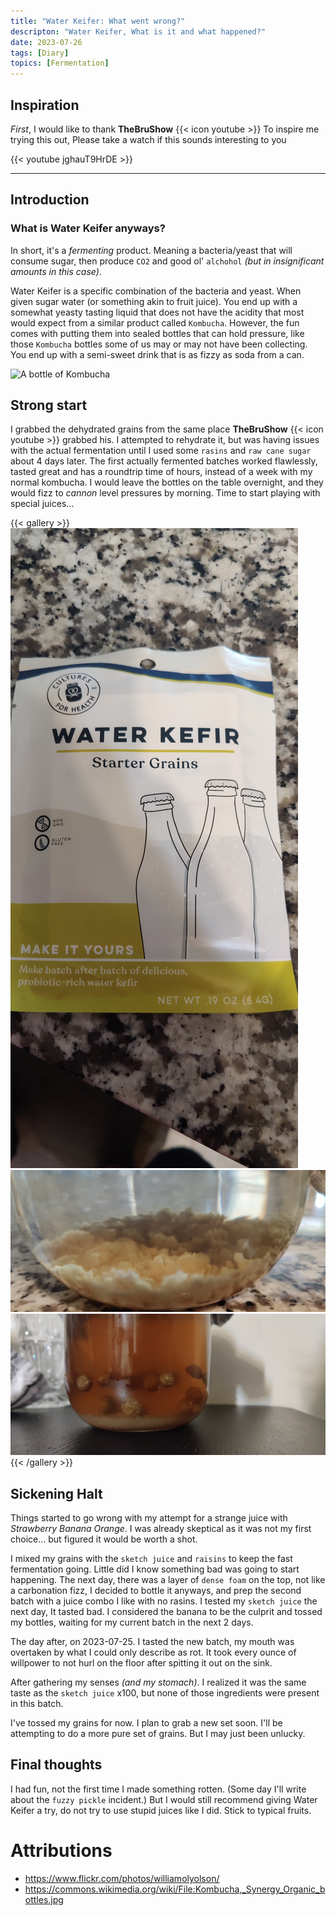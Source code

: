 ```yaml
---
title: "Water Keifer: What went wrong?"
descripton: "Water Keifer, What is it and what happened?"
date: 2023-07-26
tags: [Diary]
topics: [Fermentation]
---
```

## Inspiration
_First_, I would like to thank  **TheBruShow** {{< icon youtube >}} To inspire me trying this out, Please take a watch if this sounds interesting to you

{{< youtube jghauT9HrDE >}}

---

## Introduction

### What is Water Keifer anyways?

In short, it's a _fermenting_ product. Meaning a bacteria/yeast that will consume sugar, then produce `CO2` and good ol' `alchohol` _(but in insignificant amounts in this case)_.

Water Keifer is a specific combination of the bacteria and yeast. When given sugar water (or something akin to fruit juice). You end up with a somewhat yeasty tasting liquid that does not have the acidity that most would expect from a similar product called `Kombucha`. However, the fun comes with putting them into sealed bottles that can hold pressure, like those `Kombucha` bottles some of us may or may not have been collecting. You end up with a semi-sweet drink that is as fizzy as soda from a can.

![A bottle of Kombucha](https://upload.wikimedia.org/wikipedia/commons/0/06/Kombucha%2C_Synergy_Organic_bottles.jpg) 

## Strong start

I grabbed the dehydrated grains from the same place **TheBruShow** {{< icon youtube >}} grabbed his.
I attempted to rehydrate it, but was having issues with the actual fermentation until I used some `rasins` and `raw cane sugar` about 4 days later.
The first actually fermented batches worked flawlessly, tasted great and has a roundtrip time of hours, instead of a week with my normal kombucha. I would leave the bottles on the table overnight, and they would fizz to *cannon* level pressures by morning. Time to start playing with special juices...


{{< gallery >}}
  <img src="keiferpackage.jpg" class="grid-w30" />
  <img src="keiferinjar.jpg" class="grid-w70" />
  <img src="raisinsinkeifer.jpg" class="grid-w70" />
{{< /gallery >}}


## Sickening Halt

Things started to go wrong with my attempt for a strange juice with *Strawberry Banana Orange*. I was already skeptical as it was not my first choice... but figured it would be worth a shot.


I mixed my grains with the `sketch juice` and `raisins` to keep the fast fermentation going. Little did I know something bad was going to start happening.
The next day, there was a layer of `dense foam` on the top, not like a carbonation fizz, I decided to bottle it anyways, and prep the second batch with a juice combo I like with no rasins.
I tested my `sketch juice` the next day, It tasted bad. I considered the banana to be the culprit and tossed my bottles, waiting for my current batch in the next 2 days.


The day after, on 2023-07-25. I tasted the new batch, my mouth was overtaken by what I could only describe as rot. It took every ounce of willpower to not hurl on the floor after spitting it out on the sink.

After gathering my senses _(and my stomach)_. I realized it was the same taste as the `sketch juice` x100, but none of those ingredients were present in this batch.

I've tossed my grains for now. I plan to grab a new set soon. I'll be attempting to do a more pure set of grains. But I may just been unlucky.

## Final thoughts

I had fun, not the first time I made something rotten. (Some day I'll write about the `fuzzy pickle` incident.) But I would still recommend giving Water Keifer a try, do not try to use stupid juices like I did. Stick to typical fruits.

# Attributions
- https://www.flickr.com/photos/williamolyolson/
- https://commons.wikimedia.org/wiki/File:Kombucha,_Synergy_Organic_bottles.jpg

